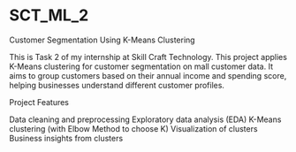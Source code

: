 # SCT_ML_2
Customer Segmentation Using K-Means Clustering


This is Task 2 of my internship at Skill Craft Technology.
This project applies K-Means clustering for customer segmentation on mall customer data. It aims to group customers based on their annual income and spending score, helping businesses understand different customer profiles.

Project Features

Data cleaning and preprocessing
Exploratory data analysis (EDA)
K-Means clustering (with Elbow Method to choose K)
Visualization of clusters
Business insights from clusters
